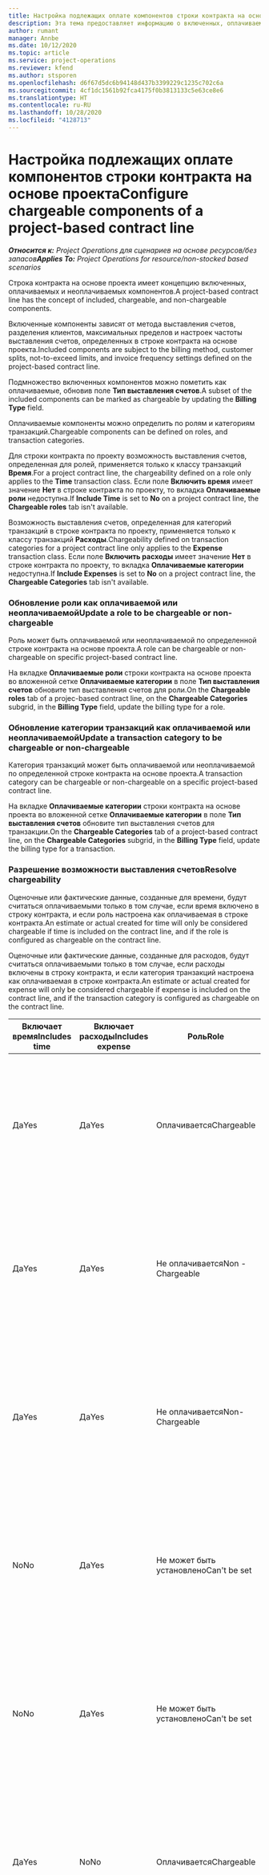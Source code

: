 ```yaml
---
title: Настройка подлежащих оплате компонентов строки контракта на основе проекта
description: Эта тема предоставляет информацию о включенных, оплачиваемых и неоплачиваемых компонентах в строках контракта.
author: rumant
manager: Annbe
ms.date: 10/12/2020
ms.topic: article
ms.service: project-operations
ms.reviewer: kfend
ms.author: stsporen
ms.openlocfilehash: d6f67d5dc6b94148d437b3399229c1235c702c6a
ms.sourcegitcommit: 4cf1dc1561b92fca4175f0b3813133c5e63ce8e6
ms.translationtype: HT
ms.contentlocale: ru-RU
ms.lasthandoff: 10/28/2020
ms.locfileid: "4128713"
---
```

# <a name="configure-chargeable-components-of-a-project-based-contract-line"></a><span data-ttu-id="7c06e-103">Настройка подлежащих оплате компонентов строки контракта на основе проекта</span><span class="sxs-lookup"><span data-stu-id="7c06e-103">Configure chargeable components of a project-based contract line</span></span>

<span data-ttu-id="7c06e-104">_**Относится к:** Project Operations для сценариев на основе ресурсов/без запасов_</span><span class="sxs-lookup"><span data-stu-id="7c06e-104">_**Applies To:** Project Operations for resource/non-stocked based scenarios_</span></span>

<span data-ttu-id="7c06e-105">Строка контракта на основе проекта имеет концепцию включенных, оплачиваемых и неоплачиваемых компонентов.</span><span class="sxs-lookup"><span data-stu-id="7c06e-105">A project-based contract line has the concept of included, chargeable, and non-chargeable components.</span></span>

<span data-ttu-id="7c06e-106">Включенные компоненты зависят от метода выставления счетов, разделения клиентов, максимальных пределов и настроек частоты выставления счетов, определенных в строке контракта на основе проекта.</span><span class="sxs-lookup"><span data-stu-id="7c06e-106">Included components are subject to the billing method, customer splits, not-to-exceed limits, and invoice frequency settings defined on the project-based contract line.</span></span>

<span data-ttu-id="7c06e-107">Подмножество включенных компонентов можно пометить как оплачиваемые, обновив поле **Тип выставления счетов**.</span><span class="sxs-lookup"><span data-stu-id="7c06e-107">A subset of the included components can be marked as chargeable by updating the **Billing Type** field.</span></span>

<span data-ttu-id="7c06e-108">Оплачиваемые компоненты можно определить по ролям и категориям транзакций.</span><span class="sxs-lookup"><span data-stu-id="7c06e-108">Chargeable components can be defined on roles, and transaction categories.</span></span>

<span data-ttu-id="7c06e-109">Для строки контракта по проекту возможность выставления счетов, определенная для ролей, применяется только к классу транзакций **Время**.</span><span class="sxs-lookup"><span data-stu-id="7c06e-109">For a project contract line, the chargeability defined on a role only applies to the **Time** transaction class.</span></span> <span data-ttu-id="7c06e-110">Если поле **Включить время** имеет значение **Нет** в строке контракта по проекту, то вкладка **Оплачиваемые роли** недоступна.</span><span class="sxs-lookup"><span data-stu-id="7c06e-110">If **Include Time** is set to **No** on a project contract line, the **Chargeable roles** tab isn't available.</span></span>

<span data-ttu-id="7c06e-111">Возможность выставления счетов, определенная для категорий транзакций в строке контракта по проекту, применяется только к классу транзакций **Расходы**.</span><span class="sxs-lookup"><span data-stu-id="7c06e-111">Chargeability defined on transaction categories for a project contract line only applies to the **Expense** transaction class.</span></span> <span data-ttu-id="7c06e-112">Если поле **Включить расходы** имеет значение **Нет** в строке контракта по проекту, то вкладка **Оплачиваемые категории** недоступна.</span><span class="sxs-lookup"><span data-stu-id="7c06e-112">If **Include Expenses** is set to **No** on a project contract line, the **Chargeable Categories** tab isn't available.</span></span>

### <a name="update-a-role-to-be-chargeable-or-non-chargeable"></a><span data-ttu-id="7c06e-113">Обновление роли как оплачиваемой или неоплачиваемой</span><span class="sxs-lookup"><span data-stu-id="7c06e-113">Update a role to be chargeable or non-chargeable</span></span>

<span data-ttu-id="7c06e-114">Роль может быть оплачиваемой или неоплачиваемой по определенной строке контракта на основе проекта.</span><span class="sxs-lookup"><span data-stu-id="7c06e-114">A role can be chargeable or non-chargeable on specific project-based contract line.</span></span>

<span data-ttu-id="7c06e-115">На вкладке **Оплачиваемые роли** строки контракта на основе проекта во вложенной сетке **Оплачиваемые категории** в поле **Тип выставления счетов** обновите тип выставления счетов для роли.</span><span class="sxs-lookup"><span data-stu-id="7c06e-115">On the **Chargeable roles** tab of a projec-based contract line, on the **Chargeable Categories** subgrid, in the **Billing Type** field, update the billing type for a role.</span></span>

### <a name="update-a-transaction-category-to-be-chargeable-or-non-chargeable"></a><span data-ttu-id="7c06e-116">Обновление категории транзакций как оплачиваемой или неоплачиваемой</span><span class="sxs-lookup"><span data-stu-id="7c06e-116">Update a transaction category to be chargeable or non-chargeable</span></span>

<span data-ttu-id="7c06e-117">Категория транзакций может быть оплачиваемой или неоплачиваемой по определенной строке контракта на основе проекта.</span><span class="sxs-lookup"><span data-stu-id="7c06e-117">A transaction category can be chargeable or non-chargeable on a specific project-based contract line.</span></span>

<span data-ttu-id="7c06e-118">На вкладке **Оплачиваемые категории** строки контракта на основе проекта во вложенной сетке **Оплачиваемые категории** в поле **Тип выставления счетов** обновите тип выставления счетов для транзакции.</span><span class="sxs-lookup"><span data-stu-id="7c06e-118">On the **Chargeable Categories** tab of a project-based contract line, on the **Chargeable Categories** subgrid, in the **Billing Type** field, update the billing type for a transaction.</span></span>

### <a name="resolve-chargeability"></a><span data-ttu-id="7c06e-119">Разрешение возможности выставления счетов</span><span class="sxs-lookup"><span data-stu-id="7c06e-119">Resolve chargeability</span></span>

<span data-ttu-id="7c06e-120">Оценочные или фактические данные, созданные для времени, будут считаться оплачиваемыми только в том случае, если время включено в строку контракта, и если роль настроена как оплачиваемая в строке контракта.</span><span class="sxs-lookup"><span data-stu-id="7c06e-120">An estimate or actual created for time will only be considered chargeable if time is included on the contract line, and if the role is configured as chargeable on the contract line.</span></span>

<span data-ttu-id="7c06e-121">Оценочные или фактические данные, созданные для расходов, будут считаться оплачиваемыми только в том случае, если расходы включены в строку контракта, и если категория транзакций настроена как оплачиваемая в строке контракта.</span><span class="sxs-lookup"><span data-stu-id="7c06e-121">An estimate or actual created for expense will only be considered chargeable if expense is included on the contract line, and if the transaction category is configured as chargeable on the contract line.</span></span>

| <span data-ttu-id="7c06e-122">Включает время</span><span class="sxs-lookup"><span data-stu-id="7c06e-122">Includes time</span></span> | <span data-ttu-id="7c06e-123">Включает расходы</span><span class="sxs-lookup"><span data-stu-id="7c06e-123">Includes expense</span></span> | <span data-ttu-id="7c06e-124">Роль</span><span class="sxs-lookup"><span data-stu-id="7c06e-124">Role</span></span> | <span data-ttu-id="7c06e-125">Категории</span><span class="sxs-lookup"><span data-stu-id="7c06e-125">Category</span></span> | <span data-ttu-id="7c06e-126">Задача</span><span class="sxs-lookup"><span data-stu-id="7c06e-126">Task</span></span> |
| --- | --- | --- | --- | --- |
| <span data-ttu-id="7c06e-127">Да</span><span class="sxs-lookup"><span data-stu-id="7c06e-127">Yes</span></span> | <span data-ttu-id="7c06e-128">Да</span><span class="sxs-lookup"><span data-stu-id="7c06e-128">Yes</span></span> | <span data-ttu-id="7c06e-129">Оплачивается</span><span class="sxs-lookup"><span data-stu-id="7c06e-129">Chargeable</span></span> | <span data-ttu-id="7c06e-130">Оплачивается</span><span class="sxs-lookup"><span data-stu-id="7c06e-130">Chargeable</span></span> | <span data-ttu-id="7c06e-131">Выставления счетов за фактическое время: Оплачивается</span><span class="sxs-lookup"><span data-stu-id="7c06e-131">Billing on a time actual: Chargeable</span></span> </br><span data-ttu-id="7c06e-132">Тип выставления счетов за фактические расходы: Оплачивается</span><span class="sxs-lookup"><span data-stu-id="7c06e-132">Billing type on an expense actual: Chargeable</span></span> |
| <span data-ttu-id="7c06e-133">Да</span><span class="sxs-lookup"><span data-stu-id="7c06e-133">Yes</span></span> | <span data-ttu-id="7c06e-134">Да</span><span class="sxs-lookup"><span data-stu-id="7c06e-134">Yes</span></span> | <span data-ttu-id="7c06e-135">Не оплачивается</span><span class="sxs-lookup"><span data-stu-id="7c06e-135">Non - Chargeable</span></span> | <span data-ttu-id="7c06e-136">Оплачивается</span><span class="sxs-lookup"><span data-stu-id="7c06e-136">Chargeable</span></span> | <span data-ttu-id="7c06e-137">Выставления счетов за фактическое время: Не оплачивается</span><span class="sxs-lookup"><span data-stu-id="7c06e-137">Billing on a time actual: Non-Chargeable</span></span> </br><span data-ttu-id="7c06e-138">Тип выставления счетов за фактические расходы: Оплачивается</span><span class="sxs-lookup"><span data-stu-id="7c06e-138">Billing type on an expense actual: Chargeable</span></span> |
| <span data-ttu-id="7c06e-139">Да</span><span class="sxs-lookup"><span data-stu-id="7c06e-139">Yes</span></span> | <span data-ttu-id="7c06e-140">Да</span><span class="sxs-lookup"><span data-stu-id="7c06e-140">Yes</span></span> | <span data-ttu-id="7c06e-141">Не оплачивается</span><span class="sxs-lookup"><span data-stu-id="7c06e-141">Non-Chargeable</span></span> | <span data-ttu-id="7c06e-142">Не оплачивается</span><span class="sxs-lookup"><span data-stu-id="7c06e-142">Non-Chargeable</span></span> | <span data-ttu-id="7c06e-143">Выставления счетов за фактическое время: Не оплачивается</span><span class="sxs-lookup"><span data-stu-id="7c06e-143">Billing on a time actual: Non-Chargeable</span></span> </br><span data-ttu-id="7c06e-144">Тип выставления счетов за фактические расходы: Не оплачивается</span><span class="sxs-lookup"><span data-stu-id="7c06e-144">Billing type on an expense actual: Non-Chargeable</span></span> |
| <span data-ttu-id="7c06e-145">No</span><span class="sxs-lookup"><span data-stu-id="7c06e-145">No</span></span> | <span data-ttu-id="7c06e-146">Да</span><span class="sxs-lookup"><span data-stu-id="7c06e-146">Yes</span></span> | <span data-ttu-id="7c06e-147">Не может быть установлено</span><span class="sxs-lookup"><span data-stu-id="7c06e-147">Can't be set</span></span> | <span data-ttu-id="7c06e-148">Оплачивается</span><span class="sxs-lookup"><span data-stu-id="7c06e-148">Chargeable</span></span> | <span data-ttu-id="7c06e-149">Выставления счетов за фактическое время: Недоступно</span><span class="sxs-lookup"><span data-stu-id="7c06e-149">Billing on a time actual: Not available</span></span> </br><span data-ttu-id="7c06e-150">Тип выставления счетов за фактические расходы: Оплачивается</span><span class="sxs-lookup"><span data-stu-id="7c06e-150">Billing type on an expense actual:Chargeable</span></span> |
| <span data-ttu-id="7c06e-151">No</span><span class="sxs-lookup"><span data-stu-id="7c06e-151">No</span></span> | <span data-ttu-id="7c06e-152">Да</span><span class="sxs-lookup"><span data-stu-id="7c06e-152">Yes</span></span> | <span data-ttu-id="7c06e-153">Не может быть установлено</span><span class="sxs-lookup"><span data-stu-id="7c06e-153">Can't be set</span></span> | <span data-ttu-id="7c06e-154">Не оплачивается</span><span class="sxs-lookup"><span data-stu-id="7c06e-154">Non-Chargeable</span></span> | <span data-ttu-id="7c06e-155">Выставления счетов за фактическое время: Недоступно</span><span class="sxs-lookup"><span data-stu-id="7c06e-155">Billing on a time actual: Not available</span></span> </br><span data-ttu-id="7c06e-156">Тип выставления счетов за фактические расходы: Не оплачивается</span><span class="sxs-lookup"><span data-stu-id="7c06e-156">Billing type on an expense actual: Non-chargeable</span></span> |
| <span data-ttu-id="7c06e-157">Да</span><span class="sxs-lookup"><span data-stu-id="7c06e-157">Yes</span></span> | <span data-ttu-id="7c06e-158">No</span><span class="sxs-lookup"><span data-stu-id="7c06e-158">No</span></span> | <span data-ttu-id="7c06e-159">Оплачивается</span><span class="sxs-lookup"><span data-stu-id="7c06e-159">Chargeable</span></span> | <span data-ttu-id="7c06e-160">Не может быть установлено</span><span class="sxs-lookup"><span data-stu-id="7c06e-160">Can't be set</span></span> | <span data-ttu-id="7c06e-161">Выставления счетов за фактическое время: Оплачивается</span><span class="sxs-lookup"><span data-stu-id="7c06e-161">Billing on a time actual: Chargeable</span></span> </br><span data-ttu-id="7c06e-162">Тип выставления счетов за фактические расходы: Недоступно</span><span class="sxs-lookup"><span data-stu-id="7c06e-162">Billing type on an expense actual: Not available</span></span> |
| <span data-ttu-id="7c06e-163">Да</span><span class="sxs-lookup"><span data-stu-id="7c06e-163">Yes</span></span> | <span data-ttu-id="7c06e-164">No</span><span class="sxs-lookup"><span data-stu-id="7c06e-164">No</span></span> | <span data-ttu-id="7c06e-165">Не оплачивается</span><span class="sxs-lookup"><span data-stu-id="7c06e-165">Non-Chargeable</span></span> | <span data-ttu-id="7c06e-166">Не может быть установлено</span><span class="sxs-lookup"><span data-stu-id="7c06e-166">Can't be set</span></span> | <span data-ttu-id="7c06e-167">Выставления счетов за фактическое время: Не оплачивается</span><span class="sxs-lookup"><span data-stu-id="7c06e-167">Billing on a time actual: Non-chargeable</span></span> </br> <span data-ttu-id="7c06e-168">Тип выставления счетов за фактические расходы: Недоступно</span><span class="sxs-lookup"><span data-stu-id="7c06e-168">Billing type on an expense actual: Not available</span></span> |
